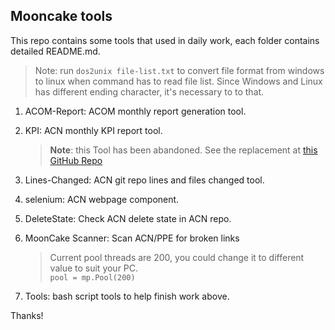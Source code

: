 ## Mooncake tools

This repo contains some tools that used in daily work, each folder contains detailed README.md.

> Note: run `dos2unix file-list.txt` to convert file format from windows to linux when command has to read file list.
> Since Windows and Linux has different ending character, it's necessary to to that.

1. ACOM-Report: ACOM monthly report generation tool.
2. KPI: ACN monthly KPI report tool. 

    > **Note**: this Tool has been abandoned. See the replacement at [this GitHub Repo](https://github.com/wacncontent/KPI_tool)
3. Lines-Changed: ACN git repo lines and files changed tool.
4. selenium: ACN webpage component.
5. DeleteState: Check ACN delete state in ACN repo.
6. MoonCake Scanner: Scan ACN/PPE for broken links
    
    > Current pool threads are 200, you could change it to different value to suit your PC.  
    > `pool = mp.Pool(200)`
6. Tools: bash script tools to help finish work above.



Thanks!
